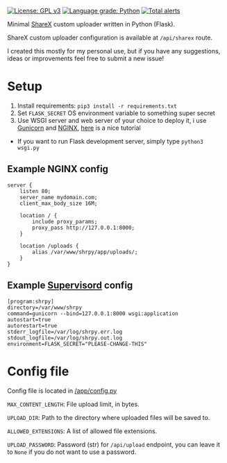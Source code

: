 [![License: GPL v3](https://img.shields.io/badge/License-GPLv3-blue.svg)](https://www.gnu.org/licenses/gpl-3.0)
[![Language grade: Python](https://img.shields.io/lgtm/grade/python/g/vremes/shrpy.svg?logo=lgtm&logoWidth=18)](https://lgtm.com/projects/g/vremes/shrpy/context:python)
[![Total alerts](https://img.shields.io/lgtm/alerts/g/vremes/shrpy.svg?logo=lgtm&logoWidth=18)](https://lgtm.com/projects/g/vremes/shrpy/alerts/)


Minimal [ShareX](https://getsharex.com/) custom uploader written in Python (Flask).

ShareX custom uploader configuration is available at `/api/sharex` route.

I created this mostly for my personal use, but if you have any suggestions, ideas or improvements feel free to submit a new issue!

# Setup
1. Install requirements: `pip3 install -r requirements.txt`
2. Set `FLASK_SECRET` OS environment variable to something super secret
3. Use WSGI server and web server of your choice to deploy it, i use [Gunicorn](https://gunicorn.org/) and [NGINX](https://www.nginx.com/), [here](https://www.digitalocean.com/community/tutorials/how-to-serve-flask-applications-with-gunicorn-and-nginx-on-ubuntu-18-04) is a nice tutorial
* If you want to run Flask development server, simply type `python3 wsgi.py`
## Example NGINX config
```nginx
server {
    listen 80;
    server_name mydomain.com;
    client_max_body_size 16M;

    location / {
        include proxy_params;
        proxy_pass http://127.0.0.1:8000;
    }

    location /uploads {
        alias /var/www/shrpy/app/uploads/;
    }
}
```
## Example [Supervisord](http://supervisord.org/) config
```config
[program:shrpy]
directory=/var/www/shrpy
command=gunicorn --bind=127.0.0.1:8000 wsgi:application
autostart=true
autorestart=true
stderr_logfile=/var/log/shrpy.err.log
stdout_logfile=/var/log/shrpy.out.log
environment=FLASK_SECRET="PLEASE-CHANGE-THIS"
```
# Config file
Config file is located in [/app/config.py](/app/config.py)

`MAX_CONTENT_LENGTH`: File upload limit, in bytes.

`UPLOAD_DIR`: Path to the directory where uploaded files will be saved to.

`ALLOWED_EXTENSIONS`: A list of allowed file extensions.

`UPLOAD_PASSWORD`: Password (str) for `/api/upload` endpoint, you can leave it to `None` if you do not want to use a password.
